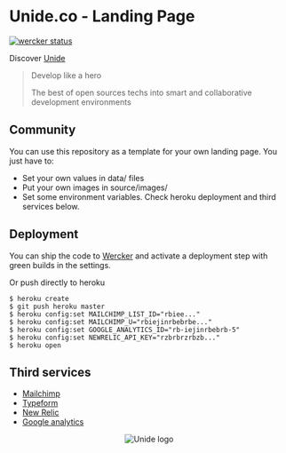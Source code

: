 Unide.co - Landing Page
=======================

[![wercker status](https://app.wercker.com/status/d12a18aecefa4e661628b3033a3edb2a/m/ "wercker status")](https://app.wercker.com/project/bykey/d12a18aecefa4e661628b3033a3edb2a)

Discover [Unide](http://unide.co)

> Develop like a hero
>
> The best of open sources techs into smart
> and collaborative development environments


Community
---------

You can use this repository as a template for your own landing page. You just have to:

* Set your own values in data/ files
* Put your own images in source/images/
* Set some environment variables. Check heroku deployment and third services below.

Deployment
----------

You can ship the code to [Wercker](www.wercker.com) and activate a deployment
step with green builds in the settings.

Or push directly to heroku

```console
$ heroku create
$ git push heroku master
$ heroku config:set MAILCHIMP_LIST_ID="rbiee..."
$ heroku config:set MAILCHIMP_U="rbiejinrbebrbe..."
$ heroku config:set GOOGLE_ANALYTICS_ID="rb-iejinrbebrb-5"
$ heroku config:set NEWRELIC_API_KEY="rzbrbrzrbzb..."
$ heroku open
```

Third services
--------------

* [Mailchimp](mailchimp.com)
* [Typeform](typeform.com)
* [New Relic](newrelic.com)
* [Google analytics](www.google.com/analytics/)



<p align="center">
  <img src="https://raw.github.com/hivetech/hivetech.github.io/master/images/logo-unide.png" alt="Unide logo"/>
</p>
